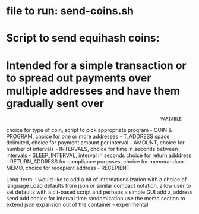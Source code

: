 # file to run: send-coins.sh
# Script to send equihash coins:
# Intended for a simple transaction or to spread out payments over multiple addresses and have them gradually sent over 

                                                              VARIABLE
choice for type of coin, script to pick appropriate program - COIN & PROGRAM,
choice for one or more addresses -                            T_ADDRESS         space delimited,
choice for payment amount per interval -                      AMOUNT,
choice for number of intervals -                              INTERVALS,
choice for time in seconds between intervals -                SLEEP_INTERVAL,   interval in seconds
choice for return adddress -                                  RETURN_ADDRESS    for compliance purposes,
choice for memorandum -                                       MEMO,
choice for recepient address -                                RECEPIENT

Long-term:  I would like to add a bit of internationalization with a choice of language 
            Load defaults from json or similar compact notation, allow user to set defaults with a cli-based script and perhaps a simple GUI
            add z_address send
            add choice for interval time randomization
            use the memo section to extend json expansion out of the container - experimental 
